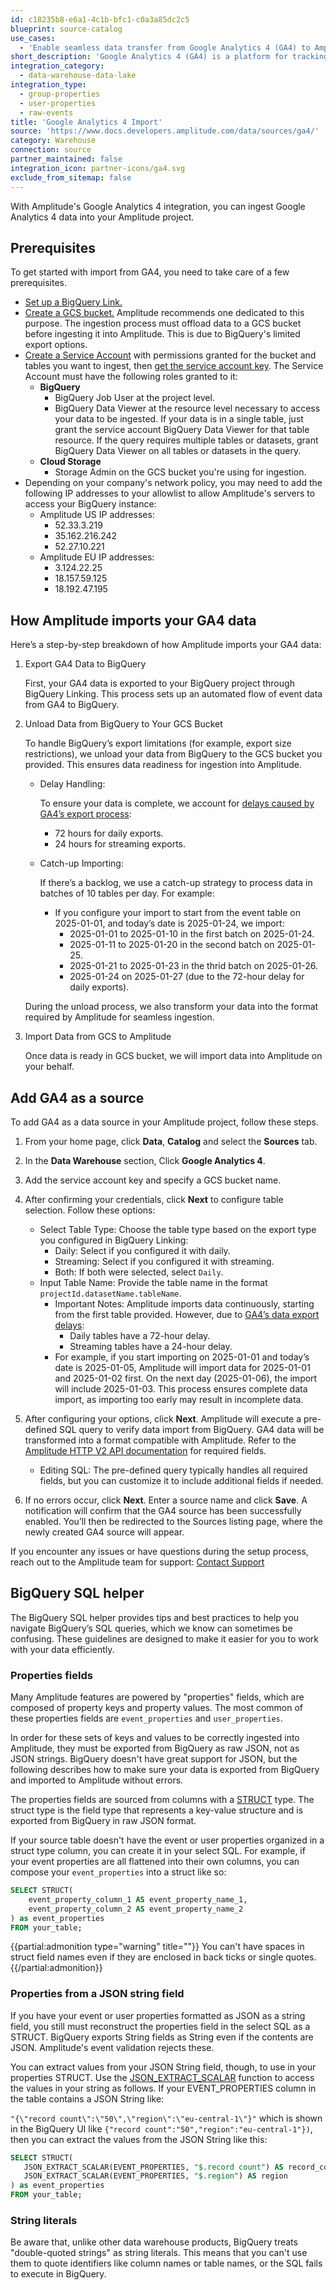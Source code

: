 ```yaml
---
id: c18235b8-e6a1-4c1b-bfc1-c0a3a85dc2c5
blueprint: source-catalog
use_cases:
  - 'Enable seamless data transfer from Google Analytics 4 (GA4) to Amplitude by leveraging GA4’s BigQuery link, utilizing advanced analytics to enhance event tracking and user behavior insights in Amplitude.'
short_description: 'Google Analytics 4 (GA4) is a platform for tracking user behavior across websites and apps with event-based data and advanced insights.'
integration_category:
  - data-warehouse-data-lake
integration_type:
  - group-properties
  - user-properties
  - raw-events
title: 'Google Analytics 4 Import'
source: 'https://www.docs.developers.amplitude.com/data/sources/ga4/'
category: Warehouse
connection: source
partner_maintained: false
integration_icon: partner-icons/ga4.svg
exclude_from_sitemap: false
---
```

With Amplitude's Google Analytics 4 integration, you can ingest Google Analytics 4 data into your Amplitude project.

## Prerequisites

To get started with import from GA4, you need to take care of a few prerequisites.

* [Set up a BigQuery Link.](https://support.google.com/analytics/answer/9823238?hl=en)
* [Create a GCS bucket.](https://cloud.google.com/storage/docs/creating-buckets) Amplitude recommends one dedicated to this purpose. The ingestion process must offload data to a GCS bucket before ingesting it into Amplitude. This is due to BigQuery's limited export options.
* [Create a Service Account](https://cloud.google.com/iam/docs/service-accounts-create#console) with permissions granted for the bucket and tables you want to ingest, then [get the service account key](https://cloud.google.com/iam/docs/keys-create-delete). The Service Account must have the following roles granted to it:
  * **BigQuery**
    * BigQuery Job User at the project level.
    * BigQuery Data Viewer at the resource level necessary to access your data to be ingested. If your data is in a single table, just grant the service account BigQuery Data Viewer for that table resource. If the query requires multiple tables or datasets, grant BigQuery Data Viewer on all tables or datasets in the query.
  * **Cloud Storage**
    * Storage Admin on the GCS bucket you're using for ingestion.
* Depending on your company's network policy, you may need to add the following IP addresses to your allowlist to allow Amplitude's servers to access your BigQuery instance:
  * Amplitude US IP addresses:
    * 52.33.3.219
    * 35.162.216.242
    * 52.27.10.221
  * Amplitude EU IP addresses:
    * 3.124.22.25
    * 18.157.59.125
    * 18.192.47.195

## How Amplitude imports your GA4 data

Here’s a step-by-step breakdown of how Amplitude imports your GA4 data:

1. Export GA4 Data to BigQuery

    First, your GA4 data is exported to your BigQuery project through BigQuery Linking. This process sets up an automated flow of event data from GA4 to BigQuery.

2. Unload Data from BigQuery to Your GCS Bucket

    To handle BigQuery’s export limitations (for example, export size restrictions), we unload your data from BigQuery to the GCS bucket you provided. This ensures data readiness for ingestion into Amplitude.

    * Delay Handling:

      To ensure your data is complete, we account for [delays caused by GA4’s export process](https://support.google.com/analytics/answer/9358801?hl=en):
      * 72 hours for daily exports.
      * 24 hours for streaming exports.

    * Catch-up Importing:

        If there’s a backlog, we use a catch-up strategy to process data in batches of 10 tables per day. For example:

        * If you configure your import to start from the event table on 2025-01-01, and today’s date is 2025-01-24, we import:
          * 2025-01-01 to 2025-01-10 in the first batch on 2025-01-24.
          * 2025-01-11 to 2025-01-20 in the second batch on 2025-01-25.
          * 2025-01-21 to 2025-01-23 in the thrid batch on 2025-01-26.
          * 2025-01-24 on 2025-01-27 (due to the 72-hour delay for daily exports).

    During the unload process, we also transform your data into the format required by Amplitude for seamless ingestion.

3. Import Data from GCS to Amplitude

    Once data is ready in GCS bucket, we will import data into Amplitude on your behalf.

## Add GA4 as a source

To add GA4 as a data source in your Amplitude project, follow these steps.

1. From your home page, click **Data**, **Catalog** and select the **Sources** tab.

2. In the **Data Warehouse** section, Click **Google Analytics 4**.

3. Add the service account key and specify a GCS bucket name.

4. After confirming your credentials, click **Next** to configure table selection. Follow these options:
    * Select Table Type: Choose the table type based on the export type you configured in BigQuery Linking:
      * Daily: Select if you configured it with daily.
      * Streaming: Select if you configured it with streaming.
      * Both: If both were selected, select `Daily`.
    * Input Table Name: Provide the table name in the format `projectId.datasetName.tableName`.
      * Important Notes: Amplitude imports data continuously, starting from the first table provided. However, due to [GA4’s data export delays](https://support.google.com/analytics/answer/9358801?hl=en):
        * Daily tables have a 72-hour delay.
        * Streaming tables have a 24-hour delay.
      * For example, if you start importing on 2025-01-01 and today’s date is 2025-01-05, Amplitude will import data for 2025-01-01 and 2025-01-02 first. On the next day (2025-01-06), the import will include 2025-01-03. This process ensures complete data import, as importing too early may result in incomplete data.
  
5. After configuring your options, click **Next**. Amplitude will execute a pre-defined SQL query to verify data import from BigQuery. GA4 data will be transformed into a format compatible with Amplitude. Refer to the [Amplitude HTTP V2 API documentation](https://amplitude.com/docs/apis/analytics/http-v2#event-array-keys) for required fields.

    * Editing SQL:  The pre-defined query typically handles all required fields, but you can customize it to include additional fields if needed.

6. If no errors occur, click **Next**. Enter a source name and click **Save**. A notification will confirm that the GA4 source has been successfully enabled. You’ll then be redirected to the Sources listing page, where the newly created GA4 source will appear.

If you encounter any issues or have questions during the setup process, reach out to the Amplitude team for support: [Contact Support](https://gethelp.amplitude.com/hc/en-us/requests/new)

## BigQuery SQL helper

The BigQuery SQL helper provides tips and best practices to help you navigate BigQuery’s SQL queries, which we know can sometimes be confusing. These guidelines are designed to make it easier for you to work with your data efficiently.

### Properties fields

Many Amplitude features are powered by "properties" fields, which are composed of property keys and property values. The most common of these properties fields are `event_properties` and `user_properties`.

In order for these sets of keys and values to be correctly ingested into Amplitude, they must be exported from BigQuery as raw JSON, not as JSON strings. BigQuery doesn't have great support for JSON, but the following describes how to make sure your data is exported from BigQuery and imported to Amplitude without errors.

The properties fields are sourced from columns with a [STRUCT](https://cloud.google.com/bigquery/docs/reference/standard-sql/data-types#struct_type) type. The struct type is the field type that represents a key-value structure and is exported from BigQuery in raw JSON format.

If your source table doesn't have the event or user properties organized in a struct type column, you can create it in your select SQL. For example, if your event properties are all flattened into their own columns, you can compose your `event_properties` into a struct like so:

```sql
SELECT STRUCT(
    event_property_column_1 AS event_property_name_1,
    event_property_column_2 AS event_property_name_2
) as event_properties
FROM your_table;
```

{{partial:admonition type="warning" title=""}}
You can't have spaces in struct field names even if they are enclosed in back ticks or single quotes.
{{/partial:admonition}}

### Properties from a JSON string field

If you have your event or user properties formatted as JSON as a string field, you still must reconstruct the properties field in the select SQL as a STRUCT. BigQuery exports String fields as String even if the contents are JSON. Amplitude's event validation rejects these.

You can extract values from your JSON String field, though, to use in your properties STRUCT. Use the [JSON_EXTRACT_SCALAR](https://cloud.google.com/bigquery/docs/reference/standard-sql/json_functions#json_extract_scalar) function to access the values in your string as follows. If your EVENT_PROPERTIES column in the table contains a JSON String like:

`"{\"record count\":\"50\",\"region\":\"eu-central-1\"}"` which is shown in the BigQuery UI like `{"record count":"50","region":"eu-central-1"})`, then you can extract the values from the JSON String like this:

```sql
SELECT STRUCT(
   JSON_EXTRACT_SCALAR(EVENT_PROPERTIES, "$.record count") AS record_count,
   JSON_EXTRACT_SCALAR(EVENT_PROPERTIES, "$.region") AS region
) as event_properties
FROM your_table;
```

### String literals

Be aware that, unlike other data warehouse products, BigQuery treats "double-quoted strings" as string literals. This means that you can't use them to quote identifiers like column names or table names, or the SQL fails to execute in BigQuery.
